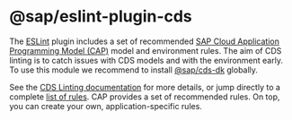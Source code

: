 # @sap/eslint-plugin-cds


The [ESLint](https://eslint.org) plugin includes a set of recommended [SAP Cloud Application Programming Model (CAP)](https://cap.cloud.sap) model and environment rules.	The aim of CDS linting is to catch issues with CDS models and with the environment early. To use this module we recommend to install [@sap/cds-dk](https://www.npmjs.com/package/@sap/cds-dk) globally.

See the [CDS Linting documentation](https://cap.cloud.sap/docs/tools/#cds-lint) for more details, or jump directly to a complete [list of rules](https://cap.cloud.sap/docs/tools/#cds-lint-rules). CAP provides a set of recommended rules. On top, you can create your own, application-specific rules.
